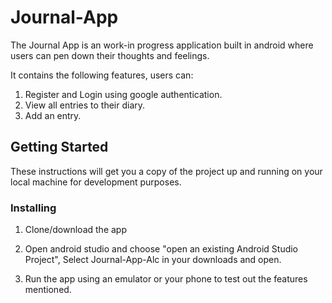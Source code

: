 # Journal-App

The Journal App is an work-in progress application built in android where users can pen down their thoughts and feelings. 

It contains the following features, users can:
1. Register and Login using google authentication.
2. View all entries to their diary.
3. Add an entry.

## Getting Started

These instructions will get you a copy of the project up and running on your local machine for development purposes.


### Installing

1. Clone/download the app

2. Open android studio and choose "open an existing Android Studio Project", Select Journal-App-Alc in your downloads and open.

3. Run the app using an emulator or your phone to test out the features mentioned.
